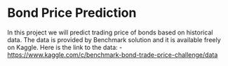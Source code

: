 # Bond Price Prediction 

In this project we will predict trading price of bonds based on historical data. The data is provided by Benchmark solution and it is available freely on Kaggle. Here is the link to the data: - https://www.kaggle.com/c/benchmark-bond-trade-price-challenge/data

